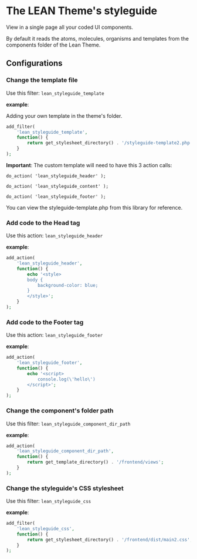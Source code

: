 # The LEAN Theme's styleguide
View in a single page all your coded UI components.

By default it reads the atoms, molecules, organisms and templates from the components folder of the Lean Theme.

## Configurations

### Change the template file

Use this filter:
`lean_styleguide_template`


**example**:

Adding your own template in the theme's folder.
```php
add_filter( 
    'lean_styleguide_template', 
    function() {
        return get_stylesheet_directory() . '/styleguide-template2.php';
    }
);
```

**Important**:
The custom template will need to have this 3 action calls:

`do_action( 'lean_styleguide_header' );`

`do_action( 'lean_styleguide_content' );`

`do_action( 'lean_styleguide_footer' );`

You can view the styleguide-template.php from this library for reference.

### Add code to the Head tag

Use this action: `lean_styleguide_header`

**example**:
```php
add_action( 
    'lean_styleguide_header', 
    function() {
        echo '<style>
        body {
            background-color: blue;
        }
        </style>';
    }
);
```

### Add code to the Footer tag

Use this action: `lean_styleguide_footer`

**example**:
```php
add_action( 
    'lean_styleguide_footer', 
    function() {
        echo '<script>
            console.log(\'hello\')
        </script>';
    }
);
```

### Change the component's folder path

Use this filter: `lean_styleguide_component_dir_path`

**example**:
```php
add_action(
	'lean_styleguide_component_dir_path',
	function() {
		return get_template_directory() . '/frontend/views';
	}
);
```

### Change the styleguide's CSS stylesheet

Use this filter: `lean_styleguide_css`

**example**:
```php
add_filter(
	'lean_styleguide_css',
	function() {
		return get_stylesheet_directory() . '/frontend/dist/main2.css';
	}
);
```